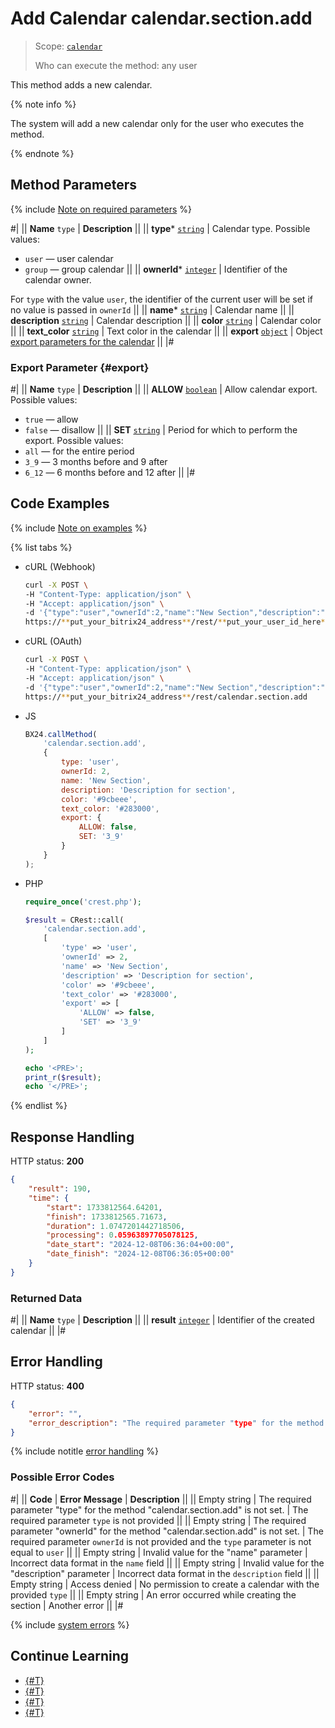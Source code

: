 # Add Calendar calendar.section.add

> Scope: [`calendar`](../scopes/permissions.md)
>
> Who can execute the method: any user

This method adds a new calendar.

{% note info %}

The system will add a new calendar only for the user who executes the method.

{% endnote %}

## Method Parameters

{% include [Note on required parameters](../../_includes/required.md) %}

#|
|| **Name**
`type` | **Description** ||
|| **type***
[`string`](../data-types.md) | Calendar type. Possible values: 
- `user` — user calendar 
- `group` — group calendar ||
|| **ownerId***
[`integer`](../data-types.md) | Identifier of the calendar owner.

For `type` with the value `user`, the identifier of the current user will be set if no value is passed in `ownerId` ||
|| **name***
[`string`](../data-types.md) | Calendar name ||
|| **description**
[`string`](../data-types.md) | Calendar description ||
|| **color**
[`string`](../data-types.md) | Calendar color ||
|| **text_color**
[`string`](../data-types.md) | Text color in the calendar ||
|| **export**
[`object`](../data-types.md) | Object [export parameters for the calendar](#export)
||
|#

### Export Parameter {#export}

#|
|| **Name**
`type` | **Description** ||
|| **ALLOW**
[`boolean`](../data-types.md) | Allow calendar export. Possible values:
- `true` — allow
- `false` — disallow ||
|| **SET**
[`string`](../data-types.md) | Period for which to perform the export. Possible values:
- `all` — for the entire period
- `3_9` — 3 months before and 9 after
- `6_12` — 6 months before and 12 after
 ||
|#

## Code Examples

{% include [Note on examples](../../_includes/examples.md) %}

{% list tabs %}

- cURL (Webhook)

    ```bash
    curl -X POST \
    -H "Content-Type: application/json" \
    -H "Accept: application/json" \
    -d '{"type":"user","ownerId":2,"name":"New Section","description":"Description for section","color":"#9cbeee","text_color":"#283000","export":{"ALLOW":false,"SET":"3_9"}}' \
    https://**put_your_bitrix24_address**/rest/**put_your_user_id_here**/**put_your_webhook_here**/calendar.section.add
    ```

- cURL (OAuth)

    ```bash
    curl -X POST \
    -H "Content-Type: application/json" \
    -H "Accept: application/json" \
    -d '{"type":"user","ownerId":2,"name":"New Section","description":"Description for section","color":"#9cbeee","text_color":"#283000","export":{"ALLOW":false,"SET":"3_9"},"auth":"**put_access_token_here**"}' \
    https://**put_your_bitrix24_address**/rest/calendar.section.add
    ```

- JS

    ```js
    BX24.callMethod(
        'calendar.section.add',
        {
            type: 'user',
            ownerId: 2,
            name: 'New Section',
            description: 'Description for section',
            color: '#9cbeee',
            text_color: '#283000',
            export: {
                ALLOW: false,
                SET: '3_9'
            }
        }
    );
    ```

- PHP

    ```php
    require_once('crest.php');

    $result = CRest::call(
        'calendar.section.add',
        [
            'type' => 'user',
            'ownerId' => 2,
            'name' => 'New Section',
            'description' => 'Description for section',
            'color' => '#9cbeee',
            'text_color' => '#283000',
            'export' => [
                'ALLOW' => false,
                'SET' => '3_9'
            ]
        ]
    );

    echo '<PRE>';
    print_r($result);
    echo '</PRE>';
    ```

{% endlist %}

## Response Handling

HTTP status: **200**

```json
{
    "result": 190,
    "time": {
        "start": 1733812564.64201,
        "finish": 1733812565.71673,
        "duration": 1.0747201442718506,
        "processing": 0.05963897705078125,
        "date_start": "2024-12-08T06:36:04+00:00",
        "date_finish": "2024-12-08T06:36:05+00:00"
    }
}
```

### Returned Data

#|
|| **Name**
`type` | **Description** ||
|| **result**
[`integer`](../data-types.md) | Identifier of the created calendar ||
|#

## Error Handling

HTTP status: **400**

```json
{
    "error": "",
    "error_description": "The required parameter "type" for the method "calendar.section.add" is not set."
}
```

{% include notitle [error handling](../../_includes/error-info.md) %}

### Possible Error Codes

#|
|| **Code** | **Error Message** | **Description** ||
|| Empty string | The required parameter "type" for the method "calendar.section.add" is not set. | The required parameter `type` is not provided ||
|| Empty string | The required parameter "ownerId" for the method "calendar.section.add" is not set. | The required parameter `ownerId` is not provided and the `type` parameter is not equal to `user` ||
|| Empty string | Invalid value for the "name" parameter | Incorrect data format in the `name` field ||
|| Empty string | Invalid value for the "description" parameter | Incorrect data format in the `description` field ||
|| Empty string | Access denied | No permission to create a calendar with the provided `type` ||
|| Empty string | An error occurred while creating the section | Another error ||
|#

{% include [system errors](../../_includes/system-errors.md) %}

## Continue Learning 

- [{#T}](./index.md)
- [{#T}](./calendar-section-update.md)
- [{#T}](./calendar-section-get.md)
- [{#T}](./calendar-section-delete.md)